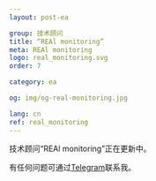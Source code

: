 ```yaml
---
layout: post-ea

group: 技术顾问
title: “REAl monitoring”
meta: REAl monitoring
logo: real_monitoring.svg
order: 7

category: ea

og: img/og-real-monitoring.jpg

lang: cn
ref: real_monitoring
---
```


技术顾问“REAl monitoring”正在更新中。

有任何问题可通过<a href="https://t.me/chutkoy" target="_blank">Telegram</a>联系我。
